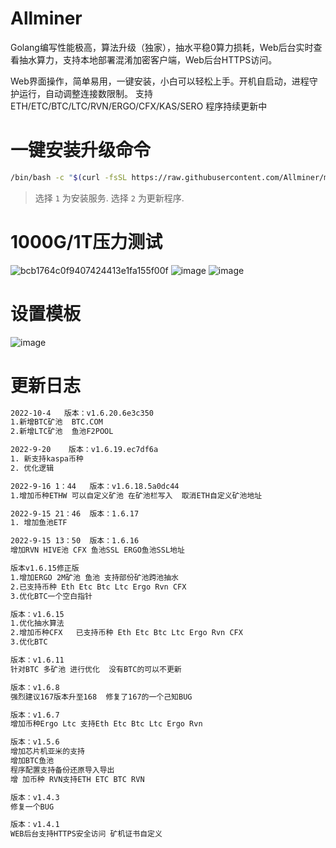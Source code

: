 # Allminer 
Golang编写性能极高，算法升级（独家），抽水平稳0算力损耗，Web后台实时查看抽水算力，支持本地部署混淆加密客户端，Web后台HTTPS访问。

Web界面操作，简单易用，一键安装，小白可以轻松上手。开机自启动，进程守护运行，自动调整连接数限制。  支持ETH/ETC/BTC/LTC/RVN/ERGO/CFX/KAS/SERO  程序持续更新中

# 一键安装升级命令

```bash
/bin/bash -c "$(curl -fsSL https://raw.githubusercontent.com/Allminer/minerProxy/main/allminer.sh)"
```

> 选择 `1` 为安装服务.
> 选择 `2` 为更新程序.

# 1000G/1T压力测试
![bcb1764c0f9407424413e1fa155f00f](https://user-images.githubusercontent.com/105292192/188649421-67bdabd3-49f0-40cd-8791-64b6feedab92.png)
![image](https://user-images.githubusercontent.com/105292192/168423593-595242fc-0808-4609-b438-7911ab1a92db.png)
![image](https://user-images.githubusercontent.com/105292192/168423650-f37b8da0-2a5e-4961-b7f7-eed841cd81b3.png)

# 设置模板
![image](https://user-images.githubusercontent.com/105292192/190327307-5dc6eb95-f2aa-46ff-8ad1-ae24d5b2612e.png)


# 更新日志
```bash
2022-10-4   版本：v1.6.20.6e3c350
1.新增BTC矿池  BTC.COM
2.新增LTC矿池  鱼池F2POOL

2022-9-20    版本：v1.6.19.ec7df6a
1. 新支持kaspa币种
2. 优化逻辑

2022-9-16 1：44   版本：v1.6.18.5a0dc44
1.增加币种ETHW 可以自定义矿池 在矿池栏写入  取消ETH自定义矿池地址

2022-9-15 21：46  版本：1.6.17
1. 增加鱼池ETF

2022-9-15 13：50  版本：1.6.16   
增加RVN HIVE池 CFX 鱼池SSL ERGO鱼池SSL地址

版本v1.6.15修正版  
1.增加ERGO 2M矿池 鱼池 支持部份矿池跨池抽水
2.已支持币种 Eth Etc Btc Ltc Ergo Rvn CFX
3.优化BTC一个空白指针

版本：v1.6.15
1.优化抽水算法
2.增加币种CFX   已支持币种 Eth Etc Btc Ltc Ergo Rvn CFX
3.优化BTC

版本：v1.6.11
针对BTC 多矿池 进行优化  没有BTC的可以不更新

版本：v1.6.8
强烈建议167版本升至168  修复了167的一个己知BUG

版本：v1.6.7
增加币种Ergo Ltc 支持Eth Etc Btc Ltc Ergo Rvn

版本：v1.5.6
增加芯片机亚米的支持
增加BTC鱼池
程序配置支持备份还原导入导出
增 加币种 RVN支持ETH ETC BTC RVN

版本：v1.4.3
修复一个BUG

版本：v1.4.1
WEB后台支持HTTPS安全访问 矿机证书自定义
```
